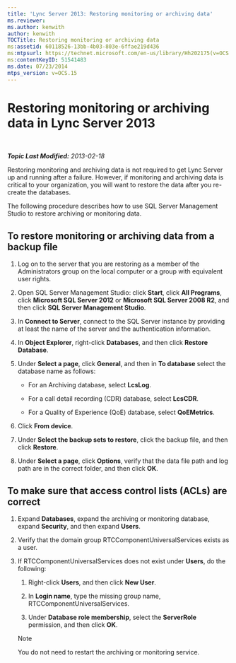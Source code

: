 ```yaml
---
title: 'Lync Server 2013: Restoring monitoring or archiving data'
ms.reviewer: 
ms.author: kenwith
author: kenwith
TOCTitle: Restoring monitoring or archiving data
ms:assetid: 60118526-13bb-4b03-803e-6ffae219d436
ms:mtpsurl: https://technet.microsoft.com/en-us/library/Hh202175(v=OCS.15)
ms:contentKeyID: 51541483
ms.date: 07/23/2014
mtps_version: v=OCS.15
---
```


<div data-xmlns="http://www.w3.org/1999/xhtml">

<div class="topic" data-xmlns="http://www.w3.org/1999/xhtml" data-msxsl="urn:schemas-microsoft-com:xslt" data-cs="http://msdn.microsoft.com/en-us/">

<div data-asp="http://msdn2.microsoft.com/asp">

# Restoring monitoring or archiving data in Lync Server 2013

</div>

<div id="mainSection">

<div id="mainBody">

<span> </span>

_**Topic Last Modified:** 2013-02-18_

Restoring monitoring and archiving data is not required to get Lync Server up and running after a failure. However, if monitoring and archiving data is critical to your organization, you will want to restore the data after you re-create the databases.

The following procedure describes how to use SQL Server Management Studio to restore archiving or monitoring data.

<div>

## To restore monitoring or archiving data from a backup file

1.  Log on to the server that you are restoring as a member of the Administrators group on the local computer or a group with equivalent user rights.

2.  Open SQL Server Management Studio: click **Start**, click **All Programs**, click **Microsoft SQL Server 2012** or **Microsoft SQL Server 2008 R2**, and then click **SQL Server Management Studio**.

3.  In **Connect to Server**, connect to the SQL Server instance by providing at least the name of the server and the authentication information.

4.  In **Object Explorer**, right-click **Databases**, and then click **Restore Database**.

5.  Under **Select a page**, click **General**, and then in **To database** select the database name as follows:
    
      - For an Archiving database, select **LcsLog**.
    
      - For a call detail recording (CDR) database, select **LcsCDR**.
    
      - For a Quality of Experience (QoE) database, select **QoEMetrics**.

6.  Click **From device**.

7.  Under **Select the backup sets to restore**, click the backup file, and then click **Restore**.

8.  Under **Select a page**, click **Options**, verify that the data file path and log path are in the correct folder, and then click **OK**.

</div>

<div>

## To make sure that access control lists (ACLs) are correct

1.  Expand **Databases**, expand the archiving or monitoring database, expand **Security**, and then expand **Users**.

2.  Verify that the domain group RTCComponentUniversalServices exists as a user.

3.  If RTCComponentUniversalServices does not exist under **Users**, do the following:
    
    1.  Right-click **Users**, and then click **New User**.
    
    2.  In **Login name**, type the missing group name, RTCComponentUniversalServices.
    
    3.  Under **Database role membership**, select the **ServerRole** permission, and then click **OK**.
    
    <div>
    

    > [!NOTE]  
    > You do not need to restart the archiving or monitoring service.

    
    </div>

</div>

</div>

<span> </span>

</div>

</div>

</div>

